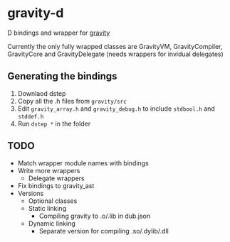 # gravity-d
D bindings and wrapper for [gravity](https://github.com/marcobambini/gravity)

Currently the only fully wrapped classes are GravityVM, GravityCompiler, GravityCore and GravityDelegate (needs wrappers for invidual delegates)

## Generating the bindings
1. Downlaod dstep
2. Copy all the .h files from `gravity/src`
3. Edit `gravity_array.h` and `gravity_debug.h` to include `stdbool.h` and `stddef.h`
4. Run `dstep *` in the folder

## TODO
* Match wrapper module names with bindings
* Write more wrappers
	* Delegate wrappers
* Fix bindings to gravity_ast
* Versions
	* Optional classes
	* Static linking
		* Compiling gravity to .o/.lib in dub.json
	* Dynamic linking
		* Separate version for compiling .so/.dylib/.dll